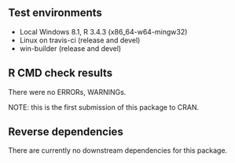 ## Test environments

* Local Windows 8.1, R 3.4.3 (x86_64-w64-mingw32)
* Linux on travis-ci (release and devel)
* win-builder (release and devel)

## R CMD check results

There were no ERRORs, WARNINGs.

NOTE: this is the first submission of this package to CRAN.

## Reverse dependencies

There are currently no downstream dependencies for this package.
